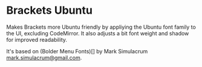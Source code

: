 Brackets Ubuntu
========

Makes Brackets more Ubuntu friendly by appliying the Ubuntu font family to the UI, excluding CodeMirror. It also adjusts a bit font weight and shadow for improved readability.

It's based on (Bolder Menu Fonts)[] by Mark Simulacrum <mark.simulacrum@gmail.com>.
